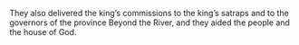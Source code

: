 They also delivered the king’s commissions to the king’s satraps and to the governors of the province Beyond the River, and they aided the people and the house of God.
